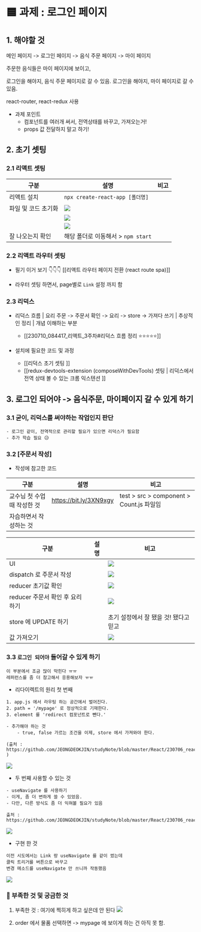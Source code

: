 
# 🟦 과제 : 로그인 페이지 


## 1. 해야할 것 


메인 페이지 -> 로그인 페이지 -> 음식 주문 페이지 -> 마이 페이지 


주문한 음식들은 마이 페이지에 보이고, 

로그인을 해야지, 음식 주문 페이지로 갈 수 있음. 
로그인을 해야지, 마이 페이지로 갈 수 있음. 


react-router, react-redux 사용 

- 과제 포인트
	- 컴포넌트를 여러개 써서, 전역상태를 바꾸고, 가져오는거! 
	- props 값 전달하지 말고 하기! 




## 2. 초기 셋팅 

### 2.1 리액트 셋팅 

| 구분                | 설명                                 | 비고 |
| ------------------- | ------------------------------------ | ---- |
| 리액트 설치         | `npx create-react-app [폴더명]`      |      |
| 파일 및 코드 초기화 | ![](https://i.imgur.com/ENwie2c.png) |      |
|                     | ![](https://i.imgur.com/S90CDRD.png) |      |
|                     | ![](https://i.imgur.com/tZfjeX1.png) |      |
| 잘 나오는지 확인    | 해당 폴더로 이동해서 > `npm start`   |      |


### 2.2 리액트 라우터 셋팅 

- 필기 이거 보기 👇👇👇 
[[리액트 라우터 페이지 전환 (react route spa)]]

- 라우터 셋팅 하면서, page별로 `Link` 설정 까지 함



### 2.3 리덕스 

- 리덕스 흐름 | 요리 주문 -> 주문서 확인 -> 요리 -> store -> 가져다 쓰기 | 추상적인 정리 | 개념 이해하는 부분 
	- [[230710_084417_리액트_3주차#리덕스 흐름 정리 ⭐⭐⭐⭐⭐]]


- 설치에 필요한 코드 및 과정 
	- [[리덕스 초기 셋팅 ]]
	- [[redux-devtools-extension (composeWithDevTools) 셋팅 | 리덕스에서 전역 상태 볼 수 있는 크롬 익스텐션 ]]


## 3. 로그인 되어야 -> 음식주문, 마이페이지 갈 수 있게 하기 


### 3.1 굳이, 리덕스를 써야하는 작업인지 판단 

```
- 로그인 같이, 전역적으로 관리할 필요가 있으면 리덕스가 필요함
- 추가 학습 필요 😥
```


### 3.2 [주문서 작성] 

- 작성에 참고한 코드 

| 구분                        | 설명                   | 비고 |
| --------------------------- | ---------------------- | ---- |
| 교수님 첫 수업 때 작성한 것 | https://bit.ly/3XN9xgy |  test > src > component > Count.js 파일임    |
| 자습하면서 작성하는 것      |                        |      |




| 구분                            | 설명 | 비고                                   |
| ------------------------------- | ---- | -------------------------------------- |
| UI                              |      | ![](https://i.imgur.com/yD5sf1O.png)   |
| dispatch 로 주문서 작성         |      | ![](https://i.imgur.com/lp66jGp.png)   |
| reducer 초기값 확인             |      | ![](https://i.imgur.com/TxYqCUn.png)   |
| reducer 주문서 확인 후 요리하기 |      | ![](https://i.imgur.com/aRPXUEM.png)   |
| store 에 UPDATE 하기            |      | 초기 설정에서 잘 됐을 것!  됐다고 믿고 |
| 값 가져오기                     |      | ![](https://i.imgur.com/ZaHgsDH.png)



### 3.3 `로그인 되어야` 들어갈 수 있게 하기


```
이 부분에서 조금 많이 막힌다 ㅠㅠ 
레퍼런스를 좀 더 참고해서 응용해보자 ㅠㅠ 
```


- 리다이렉트의 원리 첫 번째
```
1. app.js 에서 라우팅 하는 공간에서 벌어진다. 
2. path = '/mypage' 로 정상적으로 기재한다. 
3. element 를 'redirect 컴포넌트로 뺀다.'

- 추가해야 하는 것 
	- true, false 가르는 조건을 이제, store 에서 가져와야 한다. 

(출처 : https://github.com/JEONGDEOKJIN/studyNote/blob/master/React/230706_react_class_%EB%A6%AC%EC%95%A1%ED%8A%B8_%EB%A6%AC%EC%95%A1%ED%8A%B8%EB%9D%BC%EC%9A%B0%ED%84%B0_%EC%BF%BC%EB%A6%AC/test/src/App.js )
```
![](https://i.imgur.com/duiEAiq.png)



- 두 번째 사용할 수 있는 것 
```
- useNavigate 를 사용하기 
- 이게, 좀 더 변하게 쓸 수 있었음. 
- 다만, 다른 방식도 좀 더 익혀볼 필요가 있음 

출처 : https://github.com/JEONGDEOKJIN/studyNote/blob/master/React/230706_react_class_%EB%A6%AC%EC%95%A1%ED%8A%B8_%EB%A6%AC%EC%95%A1%ED%8A%B8%EB%9D%BC%EC%9A%B0%ED%84%B0_%EC%BF%BC%EB%A6%AC/test/src/components/Body.jsx
```

![](https://i.imgur.com/vBh93KR.png)


- 구현 한 것 

```
이전 시도에서는 Link 랑 useNavigate 를 같이 썼는데 
클릭 트리거를 버튼으로 바꾸고 
변경 메소드를 useNavigate 만 쓰니까 작동했음 
```

![](https://i.imgur.com/NokoSJK.png)




### 📛 부족한 것 및 궁금한 것 

1. 부족한 것 : 여기에 찍히게 하고 싶은데 안 된다 
![](https://i.imgur.com/p0QLujL.png)


2. order 에서 물품 선택하면 -> mypage 에 보이게 하는 건 아직 못 함. 



